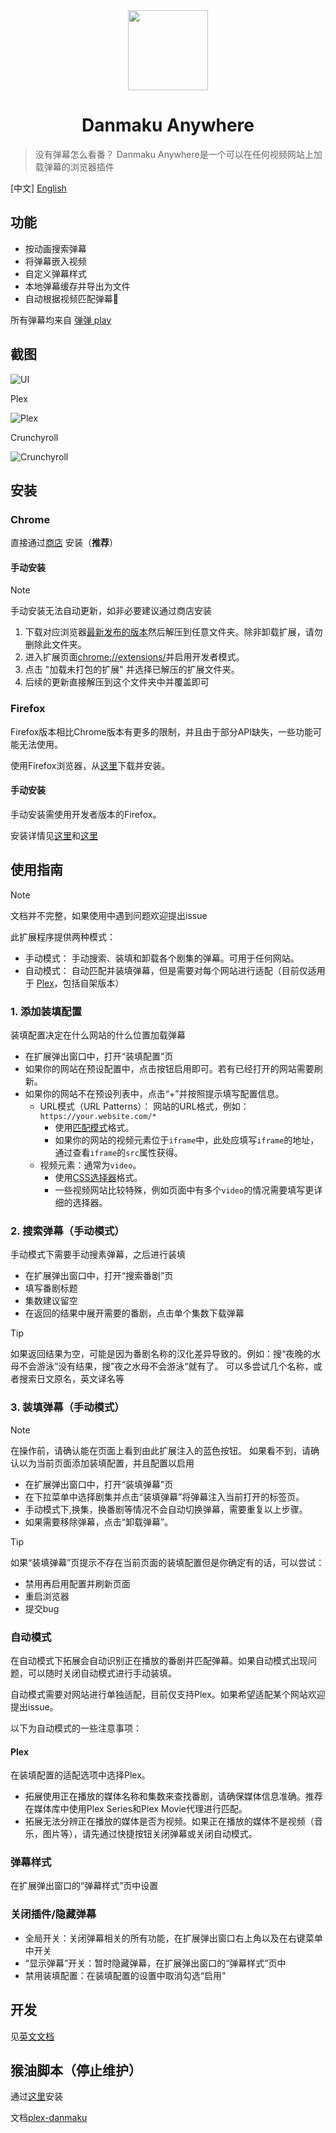 <div align="center">
  <img width="128" height="128" src="./assets/logo.png">
  <h1>
    Danmaku Anywhere
  </h1>
</div>

> 没有弹幕怎么看番？
> Danmaku Anywhere是一个可以在任何视频网站上加载弹幕的浏览器插件

[中文] [English](./README.en.md)

## 功能

- 按动画搜索弹幕
- 将弹幕嵌入视频
- 自定义弹幕样式
- 本地弹幕缓存并导出为文件
- 自动根据视频匹配弹幕🚧

所有弹幕均来自 [弹弹 play](https://www.dandanplay.com/)

## 截图

![UI](./assets/ui_tour_cn.gif)

Plex

![Plex](./assets/danmaku_plex.png)

Crunchyroll

![Crunchyroll](./assets/danmaku_crunchyroll.png)

## 安装

### Chrome

直接通过[商店](https://chromewebstore.google.com/detail/danmaku-anywhere/jnflbkkmffognjjhibkjnomjedogmdpo?authuser=1&hl=zh)
安装（**推荐**）

#### 手动安装

> [!NOTE]
> 手动安装无法自动更新，如非必要建议通过商店安装

1. 下载对应浏览器[最新发布的版本](https://github.com/Mr-Quin/danmaku-anywhere/releases/latest)然后解压到任意文件夹。除非卸载扩展，请勿删除此文件夹。
2. 进入扩展页面[chrome://extensions/](chrome://extensions/)并启用开发者模式。
3. 点击 "加载未打包的扩展" 并选择已解压的扩展文件夹。
4. 后续的更新直接解压到这个文件夹中并覆盖即可

### Firefox

Firefox版本相比Chrome版本有更多的限制，并且由于部分API缺失，一些功能可能无法使用。

使用Firefox浏览器，从[这里](https://mr-quin.github.io/danmaku-anywhere/)下载并安装。

#### 手动安装

手动安装需使用开发者版本的Firefox。

安装详情见[这里](https://extensionworkshop.com/documentation/develop/temporary-installation-in-firefox/)和[这里](https://extensionworkshop.com/documentation/publish/signing-and-distribution-overview/)

## 使用指南

> [!NOTE]
> 文档并不完整，如果使用中遇到问题欢迎提出issue

此扩展程序提供两种模式：

- 手动模式： 手动搜索、装填和卸载各个剧集的弹幕。可用于任何网站。
- 自动模式： 自动匹配并装填弹幕，但是需要对每个网站进行适配（目前仅适用于 [Plex](https://www.plex.tv/)，包括自架版本）

### 1. 添加装填配置

装填配置决定在什么网站的什么位置加载弹幕

- 在扩展弹出窗口中，打开“装填配置”页
- 如果你的网站在预设配置中，点击按钮启用即可。若有已经打开的网站需要刷新。
- 如果你的网站不在预设列表中，点击“+”并按照提示填写配置信息。
    - URL模式（URL Patterns）： 网站的URL格式，例如：`https://your.website.com/*`
      - 使用[匹配模式](https://developer.mozilla.org/zh-CN/docs/Mozilla/Add-ons/WebExtensions/Match_patterns)格式。
      - 如果你的网站的视频元素位于`iframe`中，此处应填写`iframe`的地址，通过查看`iframe`的`src`属性获得。
    - 视频元素：通常为`video`。
      - 使用[CSS选择器](https://developer.mozilla.org/zh-CN/docs/Web/API/Document/querySelector)格式。
      - 一些视频网站比较特殊，例如页面中有多个`video`的情况需要填写更详细的选择器。

### 2. 搜索弹幕（手动模式）

手动模式下需要手动搜素弹幕，之后进行装填

- 在扩展弹出窗口中，打开“搜索番剧”页
- 填写番剧标题
- 集数建议留空
- 在返回的结果中展开需要的番剧，点击单个集数下载弹幕

> [!TIP]
> 如果返回结果为空，可能是因为番剧名称的汉化差异导致的。例如：搜“夜晚的水母不会游泳”没有结果，搜”夜之水母不会游泳“就有了。
> 可以多尝试几个名称，或者搜索日文原名，英文译名等

### 3. 装填弹幕（手动模式）

> [!NOTE]
> 在操作前，请确认能在页面上看到由此扩展注入的蓝色按钮。
> 如果看不到，请确认以为当前页面添加装填配置，并且配置以启用

- 在扩展弹出窗口中，打开“装填弹幕”页
- 在下拉菜单中选择剧集并点击“装填弹幕”将弹幕注入当前打开的标签页。
- 手动模式下,换集，换番剧等情况不会自动切换弹幕，需要重复以上步骤。
- 如果需要移除弹幕，点击“卸载弹幕”。

> [!TIP]
> 如果“装填弹幕”页提示不存在当前页面的装填配置但是你确定有的话，可以尝试：
>
> - 禁用再启用配置并刷新页面
> - 重启浏览器
> - 提交bug

### 自动模式

在自动模式下拓展会自动识别正在播放的番剧并匹配弹幕。如果自动模式出现问题，可以随时关闭自动模式进行手动装填。

自动模式需要对网站进行单独适配，目前仅支持Plex。如果希望适配某个网站欢迎提出issue。

以下为自动模式的一些注意事项：

#### Plex

在装填配置的适配选项中选择Plex。

- 拓展使用正在播放的媒体名称和集数来查找番剧，请确保媒体信息准确。推荐在媒体库中使用Plex Series和Plex Movie代理进行匹配。
- 拓展无法分辨正在播放的媒体是否为视频。如果正在播放的媒体不是视频（音乐，图片等），请先通过快捷按钮关闭弹幕或关闭自动模式。

### 弹幕样式

在扩展弹出窗口的“弹幕样式”页中设置

### 关闭插件/隐藏弹幕

- 全局开关：关闭弹幕相关的所有功能，在扩展弹出窗口右上角以及在右键菜单中开关
- “显示弹幕”开关：暂时隐藏弹幕，在扩展弹出窗口的“弹幕样式”页中
- 禁用装填配置：在装填配置的设置中取消勾选“启用”

## 开发

见[英文文档](./README.en.md#development)

## 猴油脚本（停止维护）

通过[这里](https://mr-quin.github.io/danmaku-anywhere/)安装

文档[plex-danmaku](./packages/plex-danmaku)

